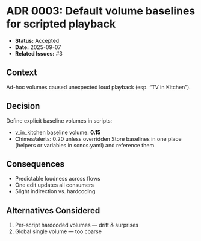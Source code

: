 ﻿# ADR 0003: Default volume baselines for scripted playback

- **Status:** Accepted
- **Date:** 2025-09-07
- **Related Issues:** #3

## Context
Ad-hoc volumes caused unexpected loud playback (esp. “TV in Kitchen”).

## Decision
Define explicit baseline volumes in scripts:
- 	v_in_kitchen baseline volume: **0.15**
- Chimes/alerts: 0.20 unless overridden
Store baselines in one place (helpers or variables in sonos.yaml) and reference them.

## Consequences
- Predictable loudness across flows
- One edit updates all consumers
- Slight indirection vs. hardcoding

## Alternatives Considered
1) Per-script hardcoded volumes — drift & surprises
2) Global single volume — too coarse
